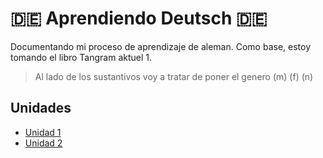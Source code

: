 # 🇩🇪 Aprendiendo Deutsch 🇩🇪
Documentando mi proceso de aprendizaje de aleman. Como base, estoy tomando el 
libro Tangram aktuel 1.

> Al lado de los sustantivos voy a tratar de poner el genero (m) (f) (n)

## Unidades
* [Unidad 1](https://github.com/alancampora/deutsch/blob/master/unidad-1.md) 
* [Unidad 2](https://github.com/alancampora/deutsch/blob/master/unidad-2.md) 

